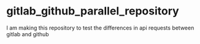 # gitlab_github_parallel_repository
I am making this repository to test the differences in api requests between gitlab and github
